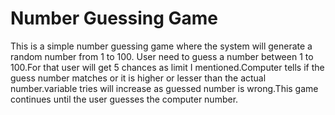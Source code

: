 # Number Guessing Game
This is a simple number guessing game where the system will generate a random number from 1 to 100. User need to guess a number between 1 to 100.For that user will get 5 chances as limit I mentioned.Computer tells if the guess number matches or it is higher or lesser than the actual number.variable tries will increase as guessed number is wrong.This game continues until the user guesses the computer number.
